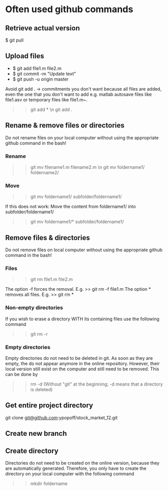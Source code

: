 # Often used github commands

## Retrieve actual version
$ git pull

## Upload files
* $ git add file1.m file2.m
* $ git commit -m "Update text"
* $ git push -u origin master

Avoid git add .  -> commitments you don't want because all files are added,
even the one that you don't want to add
e.g. matlab autosave files like file1.asv or temporary files like file1.m~.
>> git add * \n
>> git add .

## Rename & remove files or directories
Do not rename files on your local computer without using
the appropriate github command in the bash!

### Rename
>> git mv filename1.m filename2.m \n
>> git mv foldername1/ foldername2/

### Move
>> git mv foldername1/ subfolder/foldername1/

If this does not work:
Move the content from foldername1/ into subfolder/foldername1/
>> git mv foldername1/* subfolder/foldername1/

## Remove files & directories
Do not remove files on local computer without using
the appropriate github command in the bash!

### Files
>> git rm file1.m file2.m

The option -f forces the removal.
E.g. >> git rm -f file1.m
The option * removes all files.
E.g. >> git rm *

### Non-empty directories
If you wish to erase a directory WITH its containing files
use the following command
>> git rm -r <directory name>

### Empty directories
Empty directories do not need to be deleted in git.
As soon as they are empty, the do not appear anymore in
the online repository. However, their local version still
exist on the computer and still need to be removed.
This can be done by
>> rm -d <directory name>
(Without "git" at the beginning; -d means that a directory
is deleted)

## Get entire project directory
git clone git@github.com:ypopoff/stock_market_12.git

## Create new branch

## Create directory
Directories do not need to be created on the online version,
because they are automatically generated.
Therefore, you only have to create the directory on your local
computer with the following command
>> mkdir foldername



